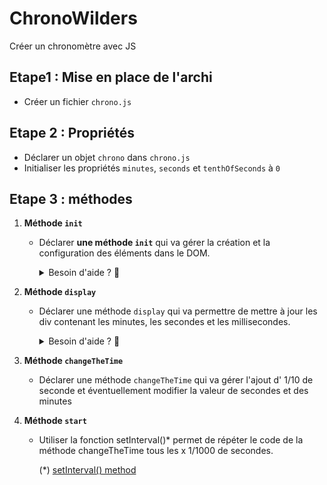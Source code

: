 # ChronoWilders

Créer un chronomètre avec JS

## Etape1 : Mise en place de l'archi

- Créer un fichier `chrono.js`

## Etape 2 : Propriétés

- Déclarer un objet `chrono` dans `chrono.js`
- Initialiser les propriétés `minutes`, `seconds` et `tenthOfSeconds` à `0`

## Etape 3 : méthodes

1.  **Méthode `init`**

    - Déclarer **une méthode `init`** qui va gérer la création et la configuration des éléments dans le DOM.

         <details>
         <summary>Besoin d'aide ? 🙂</summary>
         - Déclarer la méthode  dans l'objet chrono.

      > Exemple :

      ```js
      const chrono = {
        init: function () {},
      };
      ```

      - Cibler la div dans laquelle on va ajouter les éléments.
      - Créer et mettre en forme les 3 `div` : une pour les minutes, une pour les secondes et une pour les millisecondes.
      - Mettre en form les div précédemment crées.
      - Ajouter les propriètés de l'objet à l'intérieur du chaque div
      - Ajouter les élèments dans la div cible.
      </details>

2.  **Méthode `display`**

    - Déclarer une méthode `display` qui va permettre de mettre à jour les div contenant les minutes, les secondes et les millisecondes.
         <details>
         <summary>Besoin d'aide ? 🙂</summary>

           - Oops! le mot DRY ça vous parle ? 🤔

         </details>

3.  **Méthode `changeTheTime`**

    - Déclarer une méthode `changeTheTime` qui va gérer l'ajout d' 1/10 de seconde et éventuellement modifier la valeur de secondes et des minutes

4.  **Méthode `start`**

    - Utiliser la fonction setInterval()\* permet de répéter le code de la méthode changeTheTime tous les x 1/1000 de secondes.

      (\*) [setInterval() method](https://developer.mozilla.org/en-US/docs/Web/API/setInterval)
